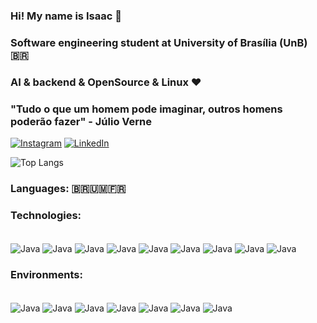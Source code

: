 ### Hi! My name is Isaac 🚀
### Software engineering student at University of Brasília (UnB) 🇧🇷
### AI & backend & OpenSource & Linux ❤️
### "Tudo o que um homem pode imaginar, outros homens poderão fazer" - Júlio Verne
[![Instagram](https://img.shields.io/badge/Instagram-E4405F?style=for-the-badge&logo=instagram&logoColor=white
)](https://www.instagram.com/isaacp.menezes/)
[![LinkedIn](https://img.shields.io/badge/LinkedIn-0077B5?style=for-the-badge&logo=linkedin&logoColor=white
)](https://www.linkedin.com/in/isaac-menezes-pereira-798039277/)

![Top Langs](https://github-readme-stats.vercel.app/api/top-langs/?username=IsaacMPereira&hide_progress=true)

### Languages: 🇧🇷🇺🇲🇫🇷

### Technologies:
<div style="display: inline_block"><br/>
    <img align="center" alt="Java" src="https://img.shields.io/badge/Java-ED8B00?style=for-the-badge&logo=openjdk&logoColor=white">
    <img align="center" alt="Java" src="https://img.shields.io/badge/C-00599C?style=for-the-badge&logo=c&logoColor=white">
    <img align="center" alt="Java" src="https://img.shields.io/badge/C%2B%2B-00599C?style=for-the-badge&logo=c%2B%2B&logoColor=white">
    <img align="center" alt="Java" src="https://img.shields.io/badge/Python-14354C?style=for-the-badge&logo=python&logoColor=white">
    <img align="center" alt="Java" src="https://img.shields.io/badge/R-276DC3?style=for-the-badge&logo=r&logoColor=white">
    <img align="center" alt="Java" src="https://img.shields.io/badge/HTML-239120?style=for-the-badge&logo=html5&logoColor=white">
    <img align="center" alt="Java" src="https://img.shields.io/badge/CSS-239120?&style=for-the-badge&logo=css3&logoColor=white">
    <img align="center" alt="Java" src="https://img.shields.io/badge/JavaScript-F7DF1E?style=for-the-badge&logo=javascript&logoColor=black">
    <img align="center" alt="Java" src="https://img.shields.io/badge/PostgreSQL-316192?style=for-the-badge&logo=postgresql&logoColor=white">
</div>

### Environments:
<div style="display: inline_block"><br/>
    <img align="center" alt="Java" src="https://img.shields.io/badge/Visual_Studio-5C2D91?style=for-the-badge&logo=visual%20studio&logoColor=white">
    <img align="center" alt="Java" src="https://img.shields.io/badge/IntelliJ_IDEA-000000.svg?style=for-the-badge&logo=intellij-idea&logoColor=white">
    <img align="center" alt="Java" src="https://img.shields.io/badge/VIM-%2311AB00.svg?&style=for-the-badge&logo=vim&logoColor=white">
    <img align="center" alt="Java" src="https://img.shields.io/badge/Arduino_IDE-00979D?style=for-the-badge&logo=arduino&logoColor=white">
    <img align="center" alt="Java" src="https://img.shields.io/badge/Miro-050038?style=for-the-badge&logo=Miro&logoColor=white">
    <img align="center" alt="Java" src="https://img.shields.io/badge/Overleaf-47A141?style=for-the-badge&logo=Overleaf&logoColor=white">
    <img align="center" alt="Java" src="https://img.shields.io/badge/LibreOffice-18A303?style=for-the-badge&logo=LibreOffice&logoColor=white">
</div>
